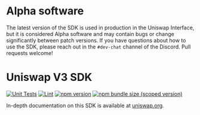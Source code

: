 # Alpha software

The latest version of the SDK is used in production in the Uniswap Interface,
but it is considered Alpha software and may contain bugs or change significantly between patch versions.
If you have questions about how to use the SDK, please reach out in the `#dev-chat` channel of the Discord.
Pull requests welcome!

# Uniswap V3 SDK

[![Unit Tests](https://github.com/Uniswap/uniswap-v3-sdk/workflows/Unit%20Tests/badge.svg)](https://github.com/Uniswap/uniswap-v3-sdk/actions?query=workflow%3A%22Unit+Tests%22)
[![Lint](https://github.com/Uniswap/uniswap-v3-sdk/workflows/Lint/badge.svg)](https://github.com/Uniswap/uniswap-v3-sdk/actions?query=workflow%3ALint)
[![npm version](https://img.shields.io/npm/v/@atleta-chain/v3-sdk/latest.svg)](https://www.npmjs.com/package/@atleta-chain/v3-sdk/v/latest)
[![npm bundle size (scoped version)](https://img.shields.io/bundlephobia/minzip/@atleta-chain/v3-sdk/latest.svg)](https://bundlephobia.com/result?p=@atleta-chain/v3-sdk@latest)

In-depth documentation on this SDK is available at [uniswap.org](https://docs.uniswap.org/).
